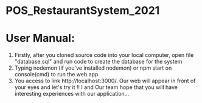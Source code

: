 # POS_RestaurantSystem_2021
# User Manual:
1) Firstly, after you cloned source code into your local computer, open file "database.sql" and run code to create the database for the system
2) Typing nodemon (if you've installed nodemon) or npm start on console(cmd) to run the web app.
3) You access to link http://localhost:3000/. Our web will appear in front of your eyes and let's try it !! I and Our team hope that you will have interesting experiences with our application...
